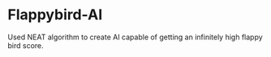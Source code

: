 # Flappybird-AI
Used NEAT algorithm to create AI capable of getting an infinitely high flappy bird score. 
